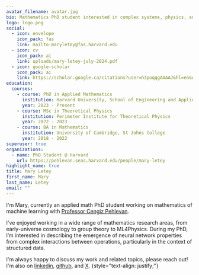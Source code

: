 ```yaml
---
avatar_filename: avatar.jpg
bio: Mathematics PhD student interested in complex systems, physics, and geometry.
logo: logo.png
social:
  - icon: envelope
    icon_pack: fas
    link: mailto:maryletey@fas.harvard.edu
  - icon: cv
    icon_pack: ai
    link: uploads/mary-letey-july-2024.pdf
  - icon: google-scholar
    icon_pack: ai
    link: https://scholar.google.ca/citations?user=h3poqqgAAAAJ&hl=en&oi=ao
education:
  courses:
    - course: PhD in Applied Mathematics
      institution: Harvard University, School of Engineering and Applied Sciences
      year: 2023 - Present
    - course: MSc in Theoretical Physics
      institution: Perimeter Institute for Theoretical Physics
      year: 2022 - 2023
    - course: BA in Mathematics
      institution: University of Cambridge, St Johns College
      year: 2018 - 2022
superuser: true
organizations:
  - name: PhD Student @ Harvard
    url: https://pehlevan.seas.harvard.edu/people/mary-letey
highlight_name: true
title: Mary Letey
first_name: Mary
last_name: Letey
email: ""
---
```

I'm Mary, currently an applied math PhD student working on mathematics of machine learning with [Professor Cengiz Pehlevan](https://pehlevan.seas.harvard.edu/people/cengiz-pehlevan).

I've enjoyed working in a wide range of mathematics research areas, from early-universe cosmology to group theory to ML4Physics. During my PhD, I’m interested in describing the emergence of neural network properties from complex interactions between operations, particularly in the context of structured data.

I'm always happy to discuss my work and related topics, please reach out! I'm also on [linkedin](https://www.linkedin.com/in/maryletey/), [github](https://github.com/mletey), and [X](https://twitter.com/maryiletey).
{style="text-align: justify;"}

